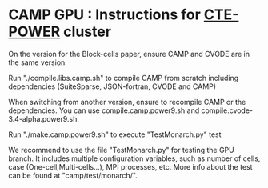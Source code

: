 CAMP GPU : Instructions for [CTE-POWER](https://www.bsc.es/user-support/power.php) cluster
======

On the version for the Block-cells paper, ensure CAMP and CVODE are in the same version.

Run "./compile.libs.camp.sh" to compile CAMP from scratch including dependencies (SuiteSparse, JSON-fortran, CVODE and CAMP)

When switching from another version, ensure to recompile CAMP or the dependencies. 
You can use compile.camp.power9.sh and compile.cvode-3.4-alpha.power9.sh.

Run "./make.camp.power9.sh" to execute "TestMonarch.py" test

We recommend to use the file "TestMonarch.py" for testing the GPU branch. It includes multiple configuration variables, such as number of cells, case (One-cell,Multi-cells...), MPI processes, etc. More info about the test can be found at "camp/test/monarch/".
